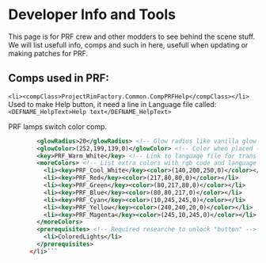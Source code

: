 # Developer Info and Tools

This page is for PRF crew and other modders to see behind the scene stuff.
We will list usefull info, comps and such in here, usefull when updating or making patches for PRF.

## Comps used in PRF:
`<li><compClass>ProjectRimFactory.Common.CompPRFHelp</compClass></li>`
Used to make Help button, it need a line in Language file called: `<DEFNAME_HelpText>Help text</DEFNAME_HelpText>`

PRF lamps switch color comp.
```xml      <li Class="ProjectRimFactory.Misc.CompProperties_Glower_ColorPick">
        <glowRadius>20</glowRadius> <!-- Glow radius like vanilla glow comp -->
        <glowColor>(252,199,139,0)</glowColor> <!-- Color when placed -->
        <key>PRF_Warm_White</key> <!-- Link to language file for translation use -->
        <moreColors> <!-- List extra colors with rgb code and language key/name -->
          <li><key>PRF_Cool_White</key><color>(140,200,250,0)</color></li>
          <li><key>PRF_Red</key><color>(217,80,80,0)</color></li>
          <li><key>PRF_Green</key><color>(80,217,80,0)</color></li>
          <li><key>PRF_Blue</key><color>(80,80,217,0)</color></li>
          <li><key>PRF_Cyan</key><color>(10,245,245,0)</color></li>
          <li><key>PRF_Yellow</key><color>(240,240,20,0)</color></li>
          <li><key>PRF_Magenta</key><color>(245,10,245,0)</color></li>
        </moreColors>
        <prerequisites> <!-- Required researche to unlock "button" -->
          <li>ColoredLights</li>
        </prerequisites>
      </li>```